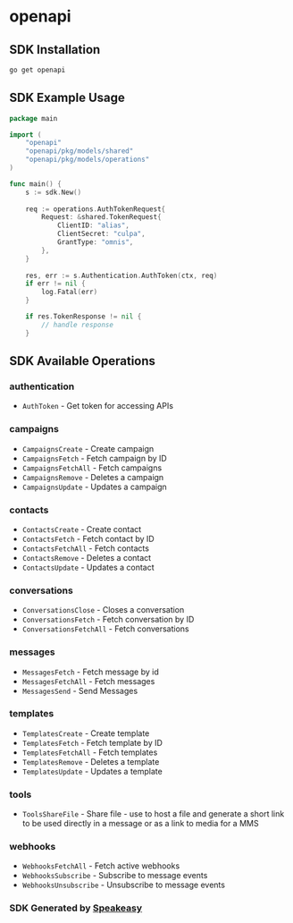 # openapi

<!-- Start SDK Installation -->
## SDK Installation

```bash
go get openapi
```
<!-- End SDK Installation -->

## SDK Example Usage
<!-- Start SDK Example Usage -->
```go
package main

import (
    "openapi"
    "openapi/pkg/models/shared"
    "openapi/pkg/models/operations"
)

func main() {
    s := sdk.New()
    
    req := operations.AuthTokenRequest{
        Request: &shared.TokenRequest{
            ClientID: "alias",
            ClientSecret: "culpa",
            GrantType: "omnis",
        },
    }
    
    res, err := s.Authentication.AuthToken(ctx, req)
    if err != nil {
        log.Fatal(err)
    }

    if res.TokenResponse != nil {
        // handle response
    }
```
<!-- End SDK Example Usage -->

<!-- Start SDK Available Operations -->
## SDK Available Operations

### authentication

* `AuthToken` - Get token for accessing APIs

### campaigns

* `CampaignsCreate` - Create campaign
* `CampaignsFetch` - Fetch campaign by ID
* `CampaignsFetchAll` - Fetch campaigns
* `CampaignsRemove` - Deletes a campaign
* `CampaignsUpdate` - Updates a campaign

### contacts

* `ContactsCreate` - Create contact
* `ContactsFetch` - Fetch contact by ID
* `ContactsFetchAll` - Fetch contacts
* `ContactsRemove` - Deletes a contact
* `ContactsUpdate` - Updates a contact

### conversations

* `ConversationsClose` - Closes a conversation
* `ConversationsFetch` - Fetch conversation by ID
* `ConversationsFetchAll` - Fetch conversations

### messages

* `MessagesFetch` - Fetch message by id
* `MessagesFetchAll` - Fetch messages
* `MessagesSend` - Send Messages

### templates

* `TemplatesCreate` - Create template
* `TemplatesFetch` - Fetch template by ID
* `TemplatesFetchAll` - Fetch templates
* `TemplatesRemove` - Deletes a template
* `TemplatesUpdate` - Updates a template

### tools

* `ToolsShareFile` - Share file - use to host a file and generate a short link to be used directly in a message or as a link to media for a MMS

### webhooks

* `WebhooksFetchAll` - Fetch active webhooks
* `WebhooksSubscribe` - Subscribe to message events
* `WebhooksUnsubscribe` - Unsubscribe to message events

<!-- End SDK Available Operations -->

### SDK Generated by [Speakeasy](https://docs.speakeasyapi.dev/docs/using-speakeasy/client-sdks)
